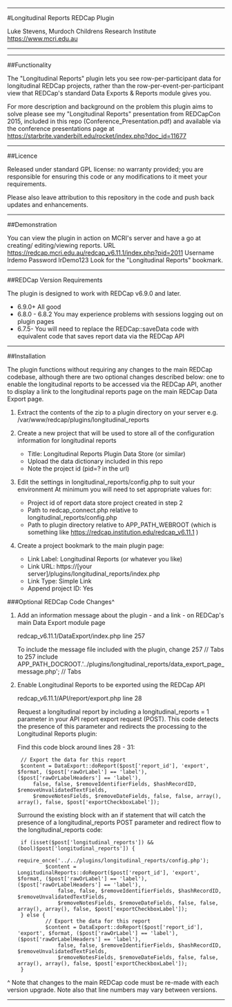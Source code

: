 ********************************************************************************
#Longitudinal Reports REDCap Plugin

Luke Stevens, Murdoch Childrens Research Institute https://www.mcri.edu.au
********************************************************************************


********************************************************************************
##Functionality

The "Longitudinal Reports" plugin lets you see row-per-participant data for 
longitudinal REDCap projects, rather than the row-per-event-per-participant
view that REDCap's standard Data Exports & Reports module gives you.

For more description and background on the problem this plugin aims to solve
please see my "Longitudinal Reports" presentation from REDCapCon 2015, included 
in this repo (Conference_Presentation.pdf) and available via the conference 
presentations page at https://starbrite.vanderbilt.edu/rocket/index.php?doc_id=11677 

********************************************************************************
##Licence

Released under standard GPL license: no warranty provided; you are responsible 
for ensuring this code or any modifications to it meet your requirements. 

Please also leave attribution to this repository in the code and push back 
updates and enhancements.

********************************************************************************
##Demonstration

You can view the plugin in action on MCRI's server and have a go at creating/
editing/viewing reports. 
    URL       https://redcap.mcri.edu.au/redcap_v6.11.1/index.php?pid=2011
    Username  lrdemo
    Password  lrDemo123
Look for the "Longitudinal Reports" bookmark.

********************************************************************************
##REDCap Version Requirements

The plugin is designed to work with REDCap v6.9.0 and later. 
 - 6.9.0+        All good
 - 6.8.0 - 6.8.2 You may experience problems with sessions logging out on
                 plugin pages
 - 6.7.5-        You will need to replace the REDCap::saveData code with 
                 equivalent code that saves report data via the REDCap API

********************************************************************************
##Installation

The plugin functions without requiring any changes to the main REDCap codebase, 
although there are two optional changes described below: one to enable the 
longitudinal reports to be accessed via the REDCap API, another to display a 
link to the longitudinal reports page on the main REDCap Data Export page.

1. Extract the contents of the zip to a plugin directory on your server
   e.g. /var/www/redcap/plugins/longitudinal_reports

2. Create a new project that will be used to store all of the configuration
   information for longitudinal reports
    - Title: Longitudinal Reports Plugin Data Store (or similar)
    - Upload the data dictionary included in this repo
    - Note the project id (pid=? in the url)

3. Edit the settings in longitudinal_reports/config.php to suit your environment
   At minimum you will need to set appropriate values for:
    - Project id of report data store project created in step 2
    - Path to redcap_connect.php relative to longitudinal_reports/config.php
    - Path to plugin directory relative to APP_PATH_WEBROOT (which is 
      something like https://redcap.institution.edu/redcap_v6.11.1 )

4. Create a project bookmark to the main plugin page:
    - Link Label: Longitudinal Reports (or whatever you like)
    - Link URL:   https://[your server]/plugins/longitudinal_reports/index.php
    - Link Type:  Simple Link
    - Append project ID: Yes

###Optional REDCap Code Changes^

1. Add an information message about the plugin - and a link - on REDCap's main
   Data Export module page

   redcap_v6.11.1/DataExport/index.php line 257
   
   To include the message file included with the plugin, change
      257  // Tabs
   to
      257  include APP_PATH_DOCROOT.'../plugins/longitudinal_reports/data_export_page_message.php'; // Tabs

2. Enable Longitudinal Reports to be exported using the REDCap API

   redcap_v6.11.1/API/report/export.php line 28

   Request a longitudinal report by including a longitudinal_reports = 1 
   parameter in your API report export request (POST). This code detects the 
   presence of this parameter and redirects the processing to the Longitudinal
   Reports plugin:

   Find this code block around lines 28 - 31:
 
		// Export the data for this report
		$content = DataExport::doReport($post['report_id'], 'export', $format, ($post['rawOrLabel'] == 'label'), ($post['rawOrLabelHeaders'] == 'label'), 
			false, false, $removeIdentifierFields, $hashRecordID, $removeUnvalidatedTextFields, 
			$removeNotesFields, $removeDateFields, false, false, array(), array(), false, $post['exportCheckboxLabel']);
   
   Surround the existing block with an if statement that will catch the presence of a longitudinal_reports POST 
   parameter and redirect flow to the longitudinal_reports code:
   
		if (isset($post['longitudinal_reports']) && (bool)$post['longitudinal_reports']) {
				require_once('../../plugins/longitudinal_reports/config.php');
				$content = LongitudinalReports::doReport($post['report_id'], 'export', $format, ($post['rawOrLabel'] == 'label'), ($post['rawOrLabelHeaders'] == 'label'), 
					false, false, $removeIdentifierFields, $hashRecordID, $removeUnvalidatedTextFields, 
					$removeNotesFields, $removeDateFields, false, false, array(), array(), false, $post['exportCheckboxLabel']);
		} else {
				// Export the data for this report
				$content = DataExport::doReport($post['report_id'], 'export', $format, ($post['rawOrLabel'] == 'label'), ($post['rawOrLabelHeaders'] == 'label'), 
					false, false, $removeIdentifierFields, $hashRecordID, $removeUnvalidatedTextFields, 
					$removeNotesFields, $removeDateFields, false, false, array(), array(), false, $post['exportCheckboxLabel']);
		}
 
 ^ Note that changes to the main REDCap code must be re-made with each version
 upgrade. Note also that line numbers may vary between versions.

********************************************************************************
